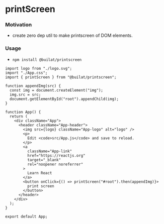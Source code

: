 # printScreen

### Motivation

- create zero dep util to make printscreen of DOM elements.

### Usage

- `npm install @builat/printscreen`

```tsx
import logo from "./logo.svg";
import "./App.css";
import { printScreen } from "@builat/printscreen";

function appendImg(src) {
  const img = document.createElement("img");
  img.src = src;
  document.getElementById("root").appendChild(img);
}

function App() {
  return (
    <div className="App">
      <header className="App-header">
        <img src={logo} className="App-logo" alt="logo" />
        <p>
          Edit <code>src/App.js</code> and save to reload.
        </p>
        <a
          className="App-link"
          href="https://reactjs.org"
          target="_blank"
          rel="noopener noreferrer"
        >
          Learn React
        </a>
        <button onClick={() => printScreen("#root").then(appendImg)}>
          print screen
        </button>
      </header>
    </div>
  );
}

export default App;
```
